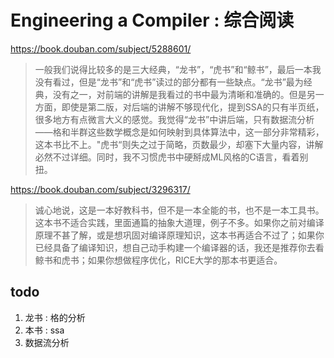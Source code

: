 # Engineering a Compiler : 综合阅读

https://book.douban.com/subject/5288601/
> 一般我们说得比较多的是三大经典，“龙书”，“虎书”和“鲸书”，最后一本我没有看过，但是“龙书”和“虎书”读过的部分都有一些缺点。“龙书”最为经典，没有之一，对前端的讲解是我看过的书中最为清晰和准确的。但是另一方面，即使是第二版，对后端的讲解不够现代化，提到SSA的只有半页纸，很多地方有点微言大义的感觉。我觉得“龙书”中讲后端，只有数据流分析——格和半群这些数学概念是如何映射到具体算法中，这一部分非常精彩，这本书比不上。"虎书“则失之过于简略，页数最少，却塞下大量内容，讲解必然不过详细。同时，我不习惯虎书中硬掰成ML风格的C语言，看着别扭。

https://book.douban.com/subject/3296317/
> 诚心地说，这是一本好教科书，但不是一本全能的书，也不是一本工具书。这本书不适合实践，里面通篇的抽象大道理，例子不多。如果你之前对编译原理不甚了解，或是想巩固对编译原理知识，这本书再适合不过了；如果你已经具备了编译知识，想自己动手构建一个编译器的话，我还是推荐你去看鲸书和虎书；如果你想做程序优化，RICE大学的那本书更适合。


## todo
1. 龙书 : 格的分析
2. 本书 : ssa
3. 数据流分析
